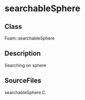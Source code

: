 # searchableSphere 
## Class
Foam::searchableSphere

## Description
Searching on sphere

## SourceFiles
searchableSphere.C


